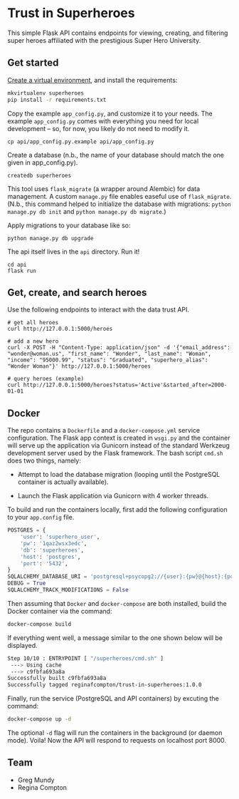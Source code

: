# Trust in Superheroes

This simple Flask API contains endpoints for viewing, creating, and filtering super heroes affiliated with the prestigious Super Hero University. 

## Get started

[Create a virtual environment](https://virtualenvwrapper.readthedocs.io/en/latest/install.html), and install the requirements:

```bash
mkvirtualenv superheroes
pip install -r requirements.txt
```

Copy the example `app_config.py`, and customize it to your needs. The example `app_config.py` comes with everything you need for local development – so, for now, you likely do not need to modify it.

```
cp api/app_config.py.example api/app_config.py
```

Create a database (n.b., the name of your database should match the one given in app_config.py).

```
createdb superheroes
```

This tool uses `flask_migrate` (a wrapper around Alembic) for data management. A custom `manage.py` file enables easeful use of `flask_migrate`. (N.b., this command helped to initialize the database with migrations: `python manage.py db init` and `python manage.py db migrate`.) 

Apply migrations to your database like so:

```
python manage.py db upgrade
```

The api itself lives in the `api` directory. Run it!
```
cd api
flask run
```

## Get, create, and search heroes

Use the following endpoints to interact with the data trust API.

```
# get all heroes
curl http://127.0.0.1:5000/heroes
```

```
# add a new hero
curl -X POST -H "Content-Type: application/json" -d '{"email_address": "wonder@woman.us", "first_name": "Wonder", "last_name": "Woman", "income": "95000.99", "status": "Graduated", "superhero_alias": "Wonder Woman"}' http://127.0.0.1:5000/heroes
```

```
# query heroes (example)
curl http://127.0.0.1:5000/heroes?status='Active'&started_after=2000-01-01
```

## Docker

The repo contains a `Dockerfile` and a `docker-compose.yml` service configuration. The Flask app context is created in `wsgi.py` and the container will serve up the application via Gunicorn instead of the standard Werkzeug development server used by the Flask framework. The bash script `cmd.sh` does two things, namely:	

- Attempt to load the database migration (looping until the PostgreSQL container is actually available).	

- Launch the Flask application via Gunicorn with 4 worker threads.	

To build and run the containers locally, first add the following configuration to your `app.config` file.	

```python	
POSTGRES = {	
    'user': 'superhero_user',	
    'pw': '1qaz2wsx3edc',	
    'db': 'superheroes',	
    'host': 'postgres',	
    'port': '5432',	
}	
SQLALCHEMY_DATABASE_URI = 'postgresql+psycopg2://{user}:{pw}@{host}:{port}/{db}'.format(**POSTGRES)	
DEBUG = True	
SQLALCHEMY_TRACK_MODIFICATIONS = False	
```	

Then assuming that `Docker` and `docker-compose` are both installed, build the Docker container via the command:	

```bash	
docker-compose build	
```	

If everything went well, a message similar to the one shown below will be displayed.	

```bash	
Step 10/10 : ENTRYPOINT [ "/superheroes/cmd.sh" ]	
 ---> Using cache	
 ---> c9fbfa693a8a	
Successfully built c9fbfa693a8a	
Successfully tagged reginafcompton/trust-in-superheroes:1.0.0	
```	

Finally, run the service (PostgreSQL and API containers) by excuting the command:	

```bash	
docker-compose up -d	
```	

The optional `-d` flag will run the containers in the background (or daemon mode). Voila! Now the API will respond to requests on localhost port 8000.

## Team

* Greg Mundy
* Regina Compton
